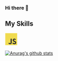 ### Hi there 👋

## My Skills

<img src="https://raw.githubusercontent.com/devicons/devicon/master/icons/javascript/javascript-original.svg" alt="JavaScript" width="40" height="40" style="max-width:100%;"></img>

[![Anurag's github stats](https://github-readme-stats.vercel.app/api?username=mbignotto&show_icons=true&theme=midnight-purple)](https://github.com/mbignotto/github-readme-stats)
<!--
**mbignotto/mbignotto** is a ✨ _special_ ✨ repository because its `README.md` (this file) appears on your GitHub profile.

Here are some ideas to get you started:

- 🔭 I’m currently working on ...
- 🌱 I’m currently learning ...
- 👯 I’m looking to collaborate on ...
- 🤔 I’m looking for help with ...
- 💬 Ask me about ...
- 📫 How to reach me: ...
- 😄 Pronouns: ...
- ⚡ Fun fact: ...
-->
